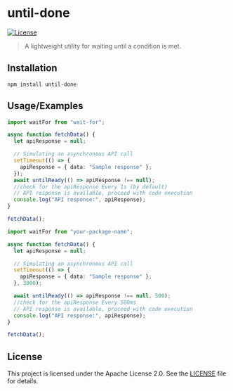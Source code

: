 # until-done

[![License](https://img.shields.io/badge/license-Apache%202.0-blue.svg)](https://github.com/your-username/your-package-name/blob/main/LICENSE)

> A lightweight utility for waiting until a condition is met.

## Installation

```shell
npm install until-done
```

## Usage/Examples

```typescript
import waitFor from "wait-for";

async function fetchData() {
  let apiResponse = null;

  // Simulating an asynchronous API call
  setTimeout(() => {
    apiResponse = { data: "Sample response" };
  });
  await untilReady(() => apiResponse !== null);
  //check for the apiResponse Every 1s (by default)
  // API response is available, proceed with code execution
  console.log("API response:", apiResponse);
}

fetchData();
```

```typescript
import waitFor from "your-package-name";

async function fetchData() {
  let apiResponse = null;

  // Simulating an asynchronous API call
  setTimeout(() => {
    apiResponse = { data: "Sample response" };
  }, 3000);

  await untilReady(() => apiResponse !== null, 500);
  //check for the apiResponse Every 500ms
  // API response is available, proceed with code execution
  console.log("API response:", apiResponse);
}

fetchData();
```

## License

This project is licensed under the Apache License 2.0. See the [LICENSE](https://choosealicense.com/licenses/apache-2.0/) file for details.
